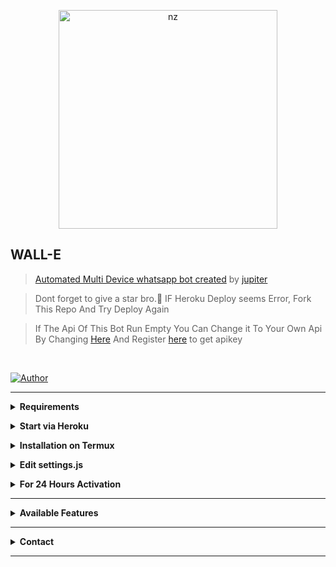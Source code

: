 <p align="center">
<img src="https://telegra.ph/file/Wall-E-06-19.jpg" alt="nz" width="350"/>
</p>

## WALL-E


> [Automated Multi Device whatsapp bot created](https://github.com/dilmithyoshi/Gojo-Satoru) by [jupiter](https://github.com/dilmithyoshi)

> Dont forget to give a star bro.🥲 IF Heroku Deploy seems Error, Fork This Repo And Try Deploy Again

> If The Api Of This Bot Run Empty You Can Change it To Your Own Api By Changing [Here](https://github.com/nexusNw/Gojo-Satoru/blob/master/settings.js#L18) And Register [here](https://zenzapis.xyz/) to get apikey


</br>

<a href="https://github.com/dilmithyoshi"><img title="Author" src="https://img.shields.io/badge/Author-jupiter-blue.svg?color=54aeff&style=for-the-badge&logo=github" /></a>  

---

<!-- Requirements -->
<b><details><summary>Requirements</summary></b>
* Some Text Editor
* [Node JS](https://nodejs.org/en/)
* [Git](https://git-scm.com/downloads)
* [FFMPEG](https://ffmpeg.org/download.html)
  
```bash
Add FFmpeg to PATH environment variable
```
</details>


<!-- Start via Heroku -->
<b><details><summary>Start via Heroku</summary></b>

* Scan QR In Your Whatsapp From [Here](https://replit.com/@nexusNw/Md-Scanner?outputonly=1&lite=1)
* Fork This Repo By Clicking [Here](https://github.com/nexusNw/Gojo-Satoru/fork)
* then Deploy The Bot From [Here](https://heroku.com/deploy)
* Wait 5-10 Min To Deploy 
* After Deploying On The Worker And Check The Logs

</details>



<!-- Installation via Termux -->
<b><details><summary>Installation on Termux</summary></b>
```bash
> apt update
> apt upgrade
> pkg update && pkg upgrade
> pkg install bash
> pkg install libwebp
> pkg install git -y
> pkg install nodejs -y 
> pkg install ffmpeg -y 
> pkg install wget
> pkg install imagemagick -y
> git clone https://github.com/nexusNw/Gojo-Satoru
> cd Walle-E
> npm install
```
</details>

<!-- Edit -->
<b><details><summary>Edit settings.js</summary></b>
```bash
global.APIKeys = {
	'https://zenzapis.xyz': 'YOURAPIKEY',
}
  
global.owner = ["94775013191"]
global.ownername = ["jupiter"]
```
</details>


<!-- 24hrs-->
<b><details><summary>For 24 Hours Activation</summary></b>

```bash
npm i -g pm2 && pm2 start index.js && pm2 save && pm2 logs
```

</details>

----


<b><details><summary>Available Features</summary><br>
	
| Features |  Availability |
| :------: |  :----------: |
|   Convert     |       ✅     |
|   Database     |       ✅     |
|   Owner     |       ✅    |
|   Islami     |       ✅     |
|   Downloader     |       ✅     |
|   Webzone     |       ✅[      |
|   Searching     |       ✅      |
|   Textpro     |       ✅      |
|   Ephoto     |       ✅     |
|   Anime Web     |       ✅      |
|   Stalker     |       ✅      |
|   Random Text     |       ✅     |
|   Random Image     |       ✅     |
|   Nekos Life     |       ✅      |
|   More Nsfw     |       ✅      |
|   Creator     |       ✅      |

</details>


----

<!-- Contact Owner -->
<b><details><summary>Contact</summary></b>

## ```Connect With Me```
<p align="center">
<a href="https://wa.me/94775013191"><img src="https://img.shields.io/badge/Contact jupiter-25D366?style=for-the-badge&logo=whatsapp&logoColor=white" />
<a href="https://chat.whatsapp.com/HQ4iwCIx0s7G9GuNODWR4G"><img src="https://img.shields.io/badge/join whatsapp group-25D366?style=for-the-badge&logo=whatsapp&logoColor=white" /> <br>
</p>

</details>


</details><hr>
